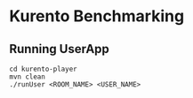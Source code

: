 # Kurento Benchmarking

## Running UserApp
```
cd kurento-player
mvn clean
./runUser <ROOM_NAME> <USER_NAME>
```
